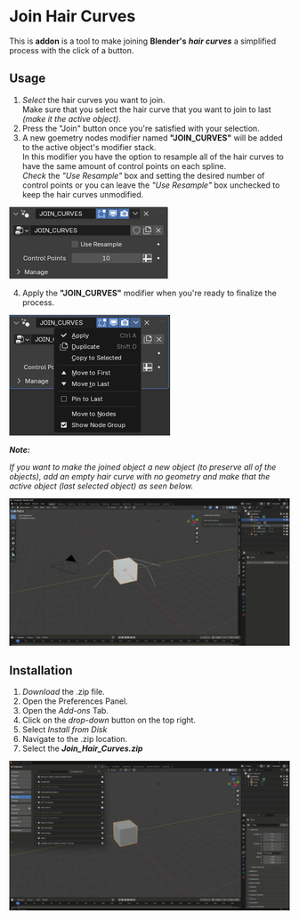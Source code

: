 # **Join Hair Curves**

This is **addon** is a tool to make joining **Blender's** ***hair curves*** a simplified process with the click of a button.

## Usage
1) *Select* the hair curves you want to join. <br> Make sure that you select the hair curve that you want to join to last *(make it the active object)*.
2) Press the "Join" button once you're satisfied with your selection.
3) A new goemetry nodes modifier named **"JOIN_CURVES"** will be added to the active object's modifier stack. <br> In this modifier you have the option to resample all of the hair curves to have the same amount of control points on each spline. <br> *Check* the *"Use Resample"* box and setting the desired number of control points or you can leave the *"Use Resample"* box unchecked to keep the hair curves unmodified.

![Fig 4](Fig_4.png)

4) Apply the **"JOIN_CURVES"** modifier when you're ready to finalize the process.

![Fig 5](Fig_5.png)

***Note:***

*If you want to make the joined object a new object (to preserve all of the objects), add an empty hair curve with no geometry and make that the active object (last selected object) as seen below.*

![Fig 2](fig_2.gif)

## Installation
1) *Download* the .zip file.
2) Open the Preferences Panel.
3) Open the *Add-ons* Tab.
4) Click on the *drop-down* button on the top right.
5) Select *Install from Disk*
6) Navigate to the .zip location.
7) Select the ***Join_Hair_Curves.zip***

![Fig 1](fig_1.gif)

